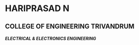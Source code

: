 # **HARIPRASAD N**
## **COLLEGE OF ENGINEERING TRIVANDRUM**
###### **ELECTRICAL & ELECTRONICS ENGINEERING**
